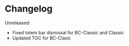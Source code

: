# Changelog

Unreleased:

- Fixed totem bar dismissal for BC-Classic and Classic
- Updated TOC for BC-Clasic
